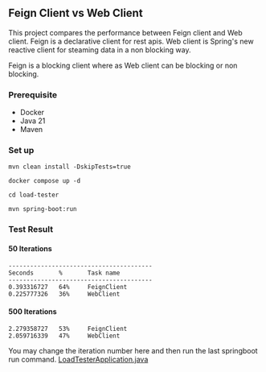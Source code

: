 ## Feign Client vs Web Client
This project compares the performance between Feign client and Web client. 
Feign is a declarative client for rest apis. Web client is Spring's new reactive 
client for steaming data in a non blocking way.

Feign is a blocking client where as Web client can be blocking or non blocking.


### Prerequisite
- Docker
- Java 21
- Maven

### Set up

```
mvn clean install -DskipTests=true
```
```
docker compose up -d
```
```
cd load-tester
```

```
mvn spring-boot:run
```


### Test Result
#### 50 Iterations
```
----------------------------------------
Seconds       %       Task name
----------------------------------------
0.393316727   64%     FeignClient
0.225777326   36%     WebClient
```

#### 500 Iterations
```
2.279358727   53%     FeignClient
2.059716339   47%     WebClient
```

You may change the iteration number here and then run the last springboot run command.
[LoadTesterApplication.java](load-tester%2Fsrc%2Fmain%2Fjava%2Fcom%2Fexample%2Floadtester%2FLoadTesterApplication.java)




